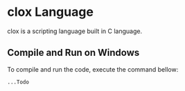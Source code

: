 # clox Language

clox is a scripting language built in C language.

## Compile and Run on Windows

To compile and run the code, execute the command bellow:

```sh
...Todo
```
